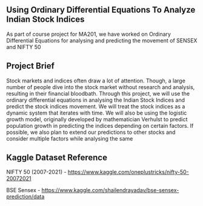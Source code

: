 Using Ordinary Differential Equations To Analyze Indian Stock Indices
----------------------------------------------------------------------------------------------------

As part of course project for MA201, we have worked on Ordinary Differential Equations for analysing
and predicting the movement of SENSEX and NIFTY 50

Project Brief
----------------------------------------------------------------------------------------------------
Stock markets and indices often draw a lot of attention. Though, a large number of
people dive into the stock market without research and analysis, resulting in their financial
bloodbath. Through this project, we will use the ordinary differential equations in analysing
the Indian Stock Indices and predict the stock indices movement. We will treat the stock
indices as a dynamic system that iterates with time. We will also be using the logistic growth
model, originally developed by mathematician Verhulst to predict population growth in
predicting the indices depending on certain factors. If possible, we also plan to extend our
predictions to other stocks and consider multiple factors while analysing the same

Kaggle Dataset Reference
----------------------------------------------------------------------------------------------------
NIFTY 50 (2007-2021) - https://www.kaggle.com/oneplustricks/nifty-50-20072021                       

BSE Sensex - https://www.kaggle.com/shailendrayadav/bse-sensex-prediction/data

